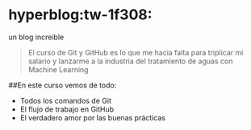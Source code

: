 # hyperblog:tw-1f308:
un blog increible
>El curso de Git y GitHub es lo que me hacia falta para triplicar mi salario y lanzarme a la industria del tratamiento de aguas con Machine Learning


##En este curso vemos de todo:

* Todos los comandos de Git
* El flujo de trabajo en GitHub
* El verdadero amor por las buenas prácticas



